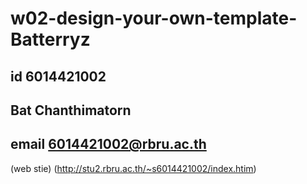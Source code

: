 # w02-design-your-own-template-Batterryz
## id 6014421002
## Bat Chanthimatorn
## email 6014421002@rbru.ac.th

(web stie)
(http://stu2.rbru.ac.th/~s6014421002/index.htim)

